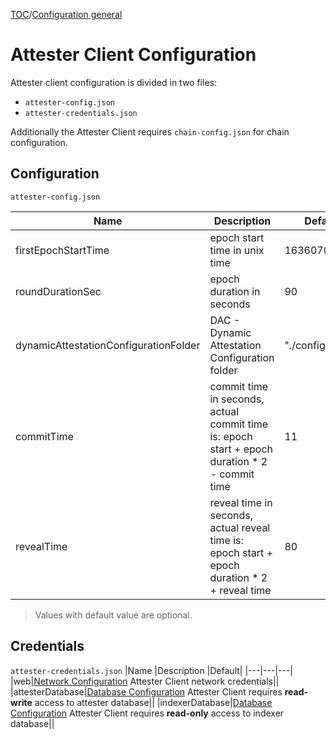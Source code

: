 [TOC](../README.md)/[Configuration general](./config-general.md)

# Attester Client Configuration

Attester client configuration is divided in two files:
- `attester-config.json`
- `attester-credentials.json`

Additionally the Attester Client requires `chain-config.json` for chain configuration.

## Configuration
`attester-config.json`


|Name |Description |Default|
|---|---|---|
|firstEpochStartTime|epoch start time in unix time|1636070400|
|roundDurationSec|epoch duration in seconds|90|
|dynamicAttestationConfigurationFolder|DAC - Dynamic Attestation Configuration folder|"./configs/dac/"|
|commitTime|commit time in seconds, actual commit time is: epoch start + epoch duration * 2 - commit time|11|
|revealTime|reveal time in seconds, actual reveal time is: epoch start + epoch duration * 2 + reveal time|80|

> Values with default value are optional.

## Credentials
`attester-credentials.json`
|Name |Description |Default|
|---|---|---|
|web|[Network Configuration](./json/json-NetworkConfiguration.md) Attester Client network credentials||
|attesterDatabase|[Database Configuration](./json/json-DatabaseConfiguration.md) Attester Client requires **read-write** access to attester database||
|indexerDatabase|[Database Configuration](./json/json-DatabaseConfiguration.md) Attester Client requires **read-only** access to indexer database||

